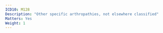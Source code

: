 ```yaml
---
ICD10: M128
Description: "Other specific arthropathies, not elsewhere classified"
Matters: Yes
Weight: 1
---
```

